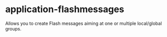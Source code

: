 application-flashmessages
=========================

Allows you to create Flash messages aiming at one or multiple local/global groups.
